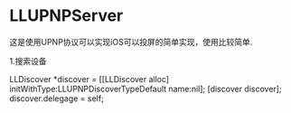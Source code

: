# LLUPNPServer

这是使用UPNP协议可以实现iOS可以投屏的简单实现，使用比较简单.

1.搜索设备

LLDiscover *discover = [[LLDiscover alloc] initWithType:LLUPNPDiscoverTypeDefault name:nil];
[discover discover];
discover.delegage = self;
